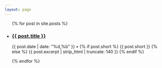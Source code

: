 ```yaml
---
layout: page
---
```


<ul class="documents">
  {% for post in site.posts %}
    <li class="documents__item">
      <div class="document">
        <h3><a href="{{ post.url }}">{{ post.title }}</a></h3>
        <p>
        <time>{{ post.date | date: "%d,%b" }} • </time>
        {% if post.short %}
          {{ post.short }}
        {% else %}
          {{ post.excerpt | strip_html | truncate: 140 }}
        {% endif %}
        </p>
      </div>
    </li>
  {% endfor %}
</ul>
